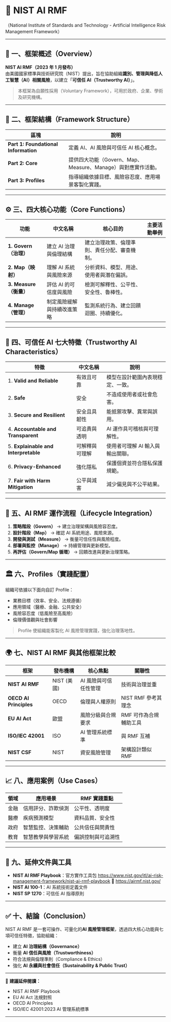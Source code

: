 # 🧭 NIST AI RMF 
（National Institute of Standards and Technology - Artificial Intelligence Risk Management Framework）

---

## 📘 一、框架概述（Overview）

**NIST AI RMF（2023 年 1 月發布）**  
由美國國家標準與技術研究院（NIST）提出，旨在協助組織**識別、管理與降低人工智慧（AI）相關風險**，以建立「**可信任 AI（Trustworthy AI）**」。

> 本框架為自願性採用（Voluntary Framework），可用於政府、企業、學術及研究機構。

---

## 🧩 二、框架結構（Framework Structure）

| 區塊 | 說明 |
|------|------|
| **Part 1: Foundational Information** | 定義 AI、AI 風險與可信任 AI 核心概念。 |
| **Part 2: Core** | 提供四大功能（Govern、Map、Measure、Manage）與對應實作活動。 |
| **Part 3: Profiles** | 指導組織依據目標、風險容忍度、應用場景客製化實踐。 |

---

## ⚙️ 三、四大核心功能（Core Functions）

| 功能 | 中文名稱 | 核心目的 | 主要活動舉例 |
|------|-----------|-----------|---------------|
| **1. Govern（治理）** | 建立 AI 治理與倫理結構 | 建立治理政策、倫理準則、責任分配、審查機制。 |
| **2. Map（映射）** | 理解 AI 系統與風險來源 | 分析資料、模型、用途、使用者與潛在偏誤。 |
| **3. Measure（衡量）** | 評估 AI 的可信度與風險 | 檢測可解釋性、公平性、安全性、魯棒性。 |
| **4. Manage（管理）** | 制定風險緩解與持續改進策略 | 監測系統行為、建立回饋迴圈、持續優化。 |

---

## 🧠 四、可信任 AI 七大特徵（Trustworthy AI Characteristics）

| 特徵 | 中文名稱 | 說明 |
|------|-----------|------|
| 1. **Valid and Reliable** | 有效且可靠 | 模型在設計範圍內表現穩定、一致。 |
| 2. **Safe** | 安全 | 不造成使用者或社會危害。 |
| 3. **Secure and Resilient** | 安全且具韌性 | 能抵禦攻擊、異常與誤用。 |
| 4. **Accountable and Transparent** | 可追責與透明 | AI 運作具可稽核與可理解性。 |
| 5. **Explainable and Interpretable** | 可解釋與可理解 | 使用者可理解 AI 輸入與輸出關聯。 |
| 6. **Privacy-Enhanced** | 強化隱私 | 保護個資並符合隱私保護規範。 |
| 7. **Fair with Harm Mitigation** | 公平與減害 | 減少偏見與不公平結果。 |

---

## 🧩 五、AI RMF 運作流程（Lifecycle Integration）

1. **策略階段（Govern）** → 建立治理架構與風險容忍度。  
2. **設計階段（Map）** → 確認 AI 系統用途、風險來源。  
3. **開發與測試（Measure）** → 衡量可信任性與風險程度。  
4. **部署與監控（Manage）** → 持續管理與更新模型。  
5. **再評估（Govern/Map 循環）** → 回饋改進與更新治理策略。

---

## 🏛 六、Profiles（實踐配置）

組織可依據以下面向自訂 Profile：
- 業務目標（效率、安全、法規遵循）
- 應用領域（醫療、金融、公共安全）
- 風險容忍度（低風險至高風險）
- 倫理價值觀與社會影響

> Profile 使組織能客製化 AI 風險管理實踐，強化治理落地性。

---

## 🌍 七、NIST AI RMF 與其他框架比較

| 框架 | 發布機構 | 核心焦點 | 關聯性 |
|------|------------|------------|------------|
| **NIST AI RMF** | NIST (美國) | AI 風險與可信任性管理 | 技術與治理並重 |
| **OECD AI Principles** | OECD | 倫理與人權原則 | NIST RMF 參考其理念 |
| **EU AI Act** | 歐盟 | 風險分級與合規要求 | RMF 可作為合規輔助工具 |
| **ISO/IEC 42001** | ISO | AI 管理系統標準 | 與 RMF 互補 |
| **NIST CSF** | NIST | 資安風險管理 | 架構設計類似 RMF |

---

## 📈 八、應用案例（Use Cases）

| 領域 | 應用場景 | RMF 實踐重點 |
|------|------------|----------------|
| 金融 | 信用評分、詐欺偵測 | 公平性、透明度 |
| 醫療 | 疾病預測模型 | 資料品質、安全性 |
| 政府 | 智慧監控、決策輔助 | 公共信任與問責性 |
| 教育 | 智慧教學與學習系統 | 偏誤控制與可追溯性 |

---

## 🔧 九、延伸文件與工具

- **NIST AI RMF Playbook**：官方實作工具包   https://www.nist.gov/itl/ai-risk-management-framework/nist-ai-rmf-playbook
  🔗 https://airmf.nist.gov/
- **NIST AI 100-1**：AI 系統技術定義文件  
- **NIST SP 1270**：可信任 AI 指導原則  

---

## ✅ 十、結論（Conclusion）

NIST AI RMF 是一套可操作、可量化的**AI 風險管理框架**，透過四大核心功能與七項可信任特徵，協助組織：

- 建立 **AI 治理結構（Governance）**
- 衡量 **AI 信任與風險（Trustworthiness）**
- 符合法規與倫理準則（Compliance & Ethics）
- 強化 **AI 永續與社會信任（Sustainability & Public Trust）**

---

🧩 **建議延伸閱讀：**
- NIST AI RMF Playbook  
- EU AI Act 法規對照  
- OECD AI Principles  
- ISO/IEC 42001:2023 AI 管理系統標準  

---
